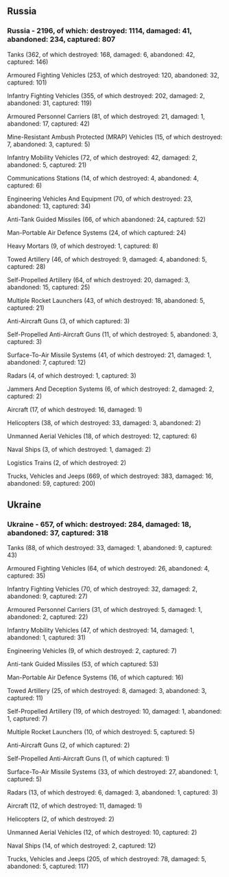 
 
 ## Russia
 
 ### Russia - 2196, of which: destroyed: 1114, damaged: 41, abandoned: 234, captured: 807

 

 

 Tanks (362, of which destroyed: 168, damaged: 6, abandoned: 42, captured: 146)

 Armoured Fighting Vehicles (253, of which destroyed: 120, abandoned: 32, captured: 101)

 Infantry Fighting Vehicles (355, of which destroyed: 202, damaged: 2, abandoned: 31, captured: 119)

 Armoured Personnel Carriers (81, of which destroyed: 21, damaged: 1, abandoned: 17, captured: 42)

 Mine-Resistant Ambush Protected (MRAP) Vehicles (15, of which destroyed: 7, abandoned: 3, captured: 5)

 Infantry Mobility Vehicles (72, of which destroyed: 42, damaged: 2, abandoned: 5, captured: 21)

 Communications Stations (14, of which destroyed: 4, abandoned: 4, captured: 6)

 Engineering Vehicles And Equipment (70, of which destroyed: 23, abandoned: 13, captured: 34)

 Anti-Tank Guided Missiles (66, of which abandoned: 24, captured: 52)

 Man-Portable Air Defence Systems (24, of which captured: 24)

 Heavy Mortars (9, of which destroyed: 1, captured: 8)

 Towed Artillery (46, of which destroyed: 9, damaged: 4, abandoned: 5, captured: 28)

 Self-Propelled Artillery (64, of which destroyed: 20, damaged: 3, abandoned: 15, captured: 25)

 Multiple Rocket Launchers (43, of which destroyed: 18, abandoned: 5, captured: 21)

 Anti-Aircraft Guns (3, of which captured: 3)

 Self-Propelled Anti-Aircraft Guns (11, of which destroyed: 5, abandoned: 3, captured: 3)

 Surface-To-Air Missile Systems (41, of which destroyed: 21, damaged: 1, abandoned: 7, captured: 12)

 Radars (4, of which destroyed: 1, captured: 3)

 Jammers And Deception Systems (6, of which destroyed: 2, damaged: 2, captured: 2)

 Aircraft (17, of which destroyed: 16, damaged: 1)

 Helicopters (38, of which destroyed: 33, damaged: 3, abandoned: 2)

 Unmanned Aerial Vehicles (18, of which destroyed: 12, captured: 6)

 Naval Ships (3, of which destroyed: 1, damaged: 2)

 Logistics Trains (2, of which destroyed: 2)

 Trucks, Vehicles and Jeeps (669, of which destroyed: 383, damaged: 16, abandoned: 59, captured: 200)

 
 
 ## Ukraine
 
 ### Ukraine - 657, of which: destroyed: 284, damaged: 18, abandoned: 37, captured: 318

 

 

 Tanks (88, of which destroyed: 33, damaged: 1, abandoned: 9, captured: 43)

 Armoured Fighting Vehicles (64, of which destroyed: 26, abandoned: 4, captured: 35)

 Infantry Fighting Vehicles (70, of which destroyed: 32, damaged: 2, abandoned: 9, captured: 27)

 Armoured Personnel Carriers (31, of which destroyed: 5, damaged: 1, abandoned: 2, captured: 22)

 Infantry Mobility Vehicles (47, of which destroyed: 14, damaged: 1, abandoned: 1, captured: 31)

 Engineering Vehicles (9, of which destroyed: 2, captured: 7)

 Anti-tank Guided Missiles (53, of which captured: 53)

 Man-Portable Air Defence Systems (16, of which captured: 16)

 Towed Artillery (25, of which destroyed: 8, damaged: 3, abandoned: 3, captured: 11)

 Self-Propelled Artillery (19, of which destroyed: 10, damaged: 1, abandoned: 1, captured: 7)

 Multiple Rocket Launchers (10, of which destroyed: 5, captured: 5)

 Anti-Aircraft Guns (2, of which captured: 2)

 Self-Propelled Anti-Aircraft Guns (1, of which captured: 1)

 Surface-To-Air Missile Systems (33, of which destroyed: 27, abandoned: 1, captured: 5)

 

 

 Radars (13, of which destroyed: 6, damaged: 3, abandoned: 1, captured: 3)

 Aircraft (12, of which destroyed: 11, damaged: 1)

 Helicopters (2, of which destroyed: 2)

 Unmanned Aerial Vehicles (12, of which destroyed: 10, captured: 2)

 Naval Ships (14, of which destroyed: 2, captured: 12)

 Trucks, Vehicles and Jeeps (205, of which destroyed: 78, damaged: 5, abandoned: 5, captured: 117)


